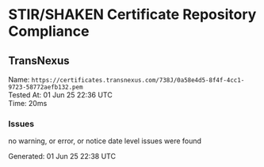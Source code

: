 # STIR/SHAKEN Certificate Repository Compliance

## TransNexus

Name: `https://certificates.transnexus.com/738J/0a58e4d5-8f4f-4cc1-9723-58772aefb132.pem`\
Tested At: 01 Jun 25 22:36 UTC\
Time: 20ms

### Issues

no warning, or error, or notice date level issues were found

Generated: 01 Jun 25 22:38 UTC